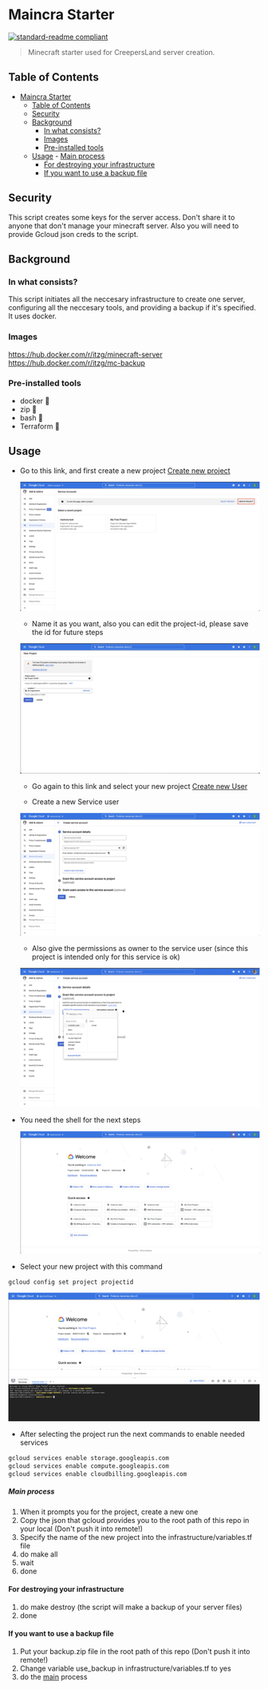 # Maincra Starter

[![standard-readme compliant](https://img.shields.io/badge/readme%20style-standard-brightgreen.svg?style=flat-square)](https://github.com/RichardLitt/standard-readme)

> Minecraft starter used for CreepersLand server creation.

## Table of Contents

- [Maincra Starter](#maincra-starter)
  - [Table of Contents](#table-of-contents)
  - [Security](#security)
  - [Background](#background)
    - [In what consists?](#in-what-consists)
    - [Images](#images)
    - [Pre-installed tools](#pre-installed-tools)
  - [Usage](#usage)
        - [Main process](#main-process)
      - [For destroying your infrastructure](#for-destroying-your-infrastructure)
      - [If you want to use a backup file](#if-you-want-to-use-a-backup-file)

## Security

This script creates some keys for the server access. Don't share it to anyone that don't manage your minecraft server. Also you will need to provide Gcloud json creds to the script.

## Background

### In what consists?

This script initiates all the neccesary infrastructure to create one server, configuring all the neccesary tools, and providing a backup if it's specified. It uses docker.

### Images

https://hub.docker.com/r/itzg/minecraft-server
https://hub.docker.com/r/itzg/mc-backup

### Pre-installed tools

- docker :whale:
- zip :floppy_disk:
- bash :scroll:
- Terraform :wrench:

## Usage

- Go to this link, and first create a new project
  [Create new project](https://console.cloud.google.com/projectselector/iam-admin/serviceaccounts/create?_ga=2.117243718.1170366991.1665417377-1266140962.1664402679&_gac=1.196159326.1664403025.CjwKCAjw4c-ZBhAEEiwAZ105RUjsysQV6gEd2MzPmGaxd7bfKg4JwQhfQY55SGlOsNLzLOBf9PWOAhoCS5gQAvD_BwE)

  ![Step1](images/step1.png)

  - Name it as you want, also you can edit the project-id, please save the id for future steps

  ![Step2](images/step2.png)

  - Go again to this link and select your new project
  [Create new User](https://console.cloud.google.com/projectselector/iam-admin/serviceaccounts/create?_ga=2.117243718.1170366991.1665417377-1266140962.1664402679&_gac=1.196159326.1664403025.CjwKCAjw4c-ZBhAEEiwAZ105RUjsysQV6gEd2MzPmGaxd7bfKg4JwQhfQY55SGlOsNLzLOBf9PWOAhoCS5gQAvD_BwE)

  - Create a new Service user

  ![Step3](images/step3.png)

  - Also give the permissions as owner to the service user (since this project is intended only for this service is ok)
  
  ![Step4](images/step4.png)

- You need the shell for the next steps

  ![Step5](images/step5.png)

- Select your new project with this command

```
gcloud config set project projectid
```

  ![Step6](images/step6.png)

- After selecting the project run the next commands to enable needed services

```
gcloud services enable storage.googleapis.com
gcloud services enable compute.googleapis.com
gcloud services enable cloudbilling.googleapis.com
```

##### Main process

1. When it prompts you for the project, create a new one
1. Copy the json that gcloud provides you to the root path of this repo in your local (Don't push it into remote!)
1. Specify the name of the new project into the infrastructure/variables.tf file
1. do make all
1. wait
1. done

#### For destroying your infrastructure

1. do make destroy (the script will make a backup of your server files)
1. done

#### If you want to use a backup file

1. Put your backup.zip file in the root path of this repo (Don't push it into remote!)
1. Change variable use_backup in infrastructure/variables.tf to yes
1. do the [main](#mainprocess) process